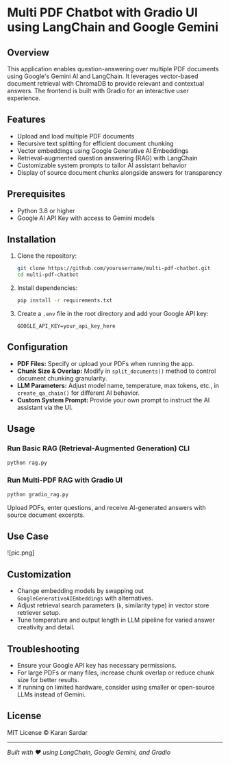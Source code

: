 # Multi PDF Chatbot with Gradio UI using LangChain and Google Gemini

## Overview
This application enables question-answering over multiple PDF documents using Google's Gemini AI and LangChain. It leverages vector-based document retrieval with ChromaDB to provide relevant and contextual answers. The frontend is built with Gradio for an interactive user experience.

## Features
- Upload and load multiple PDF documents
- Recursive text splitting for efficient document chunking
- Vector embeddings using Google Generative AI Embeddings
- Retrieval-augmented question answering (RAG) with LangChain
- Customizable system prompts to tailor AI assistant behavior
- Display of source document chunks alongside answers for transparency

## Prerequisites
- Python 3.8 or higher
- Google AI API Key with access to Gemini models

## Installation

1. Clone the repository:
   ```bash
   git clone https://github.com/yourusername/multi-pdf-chatbot.git
   cd multi-pdf-chatbot
   ```

2. Install dependencies:
   ```bash
   pip install -r requirements.txt
   ```

3. Create a `.env` file in the root directory and add your Google API key:
   ```env
   GOOGLE_API_KEY=your_api_key_here
   ```

## Configuration

- **PDF Files:** Specify or upload your PDFs when running the app.
- **Chunk Size & Overlap:** Modify in `split_documents()` method to control document chunking granularity.
- **LLM Parameters:** Adjust model name, temperature, max tokens, etc., in `create_qa_chain()` for different AI behavior.
- **Custom System Prompt:** Provide your own prompt to instruct the AI assistant via the UI.

## Usage

### Run Basic RAG (Retrieval-Augmented Generation) CLI
```bash
python rag.py
```

### Run Multi-PDF RAG with Gradio UI
```bash
python gradio_rag.py
```

Upload PDFs, enter questions, and receive AI-generated answers with source document excerpts.

## Use Case
![pic.png]

## Customization

- Change embedding models by swapping out `GoogleGenerativeAIEmbeddings` with alternatives.
- Adjust retrieval search parameters (`k`, similarity type) in vector store retriever setup.
- Tune temperature and output length in LLM pipeline for varied answer creativity and detail.

## Troubleshooting

- Ensure your Google API key has necessary permissions.
- For large PDFs or many files, increase chunk overlap or reduce chunk size for better results.
- If running on limited hardware, consider using smaller or open-source LLMs instead of Gemini.

## License

MIT License © Karan Sardar

---

*Built with ❤️ using LangChain, Google Gemini, and Gradio*
